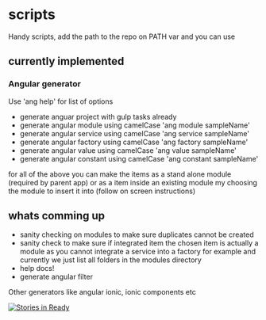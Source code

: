 # scripts

Handy scripts, add the path to the repo on PATH var and you can use

## currently implemented

### Angular generator

Use 'ang help' for list of options
- generate anguar project with gulp tasks already
- generate angular module using camelCase 'ang module sampleName'
- generate angular service using camelCase 'ang service sampleName'
- generate angular factory using camelCase 'ang factory sampleName'
- generate angular value using camelCase 'ang value sampleName'
- generate angular constant using camelCase 'ang constant sampleName'

for all of the above you can make the items as a stand alone module (required by parent app) or as a item inside an existing module my choosing the module to insert it into (follow on screen instructions)


## whats comming up

- sanity checking on modules to make sure duplicates cannot be created
- sanity check to make sure if integrated item the chosen item is actually a module as you cannot integrate a service into a factory for example and currently we just list all folders in the modules directory
- help docs!
- generate angular filter

Other generators like angular ionic, ionic components etc

[![Stories in Ready](https://badge.waffle.io/garethfuller/scripts.png?label=ready&title=Ready)](http://waffle.io/garethfuller/scripts)
